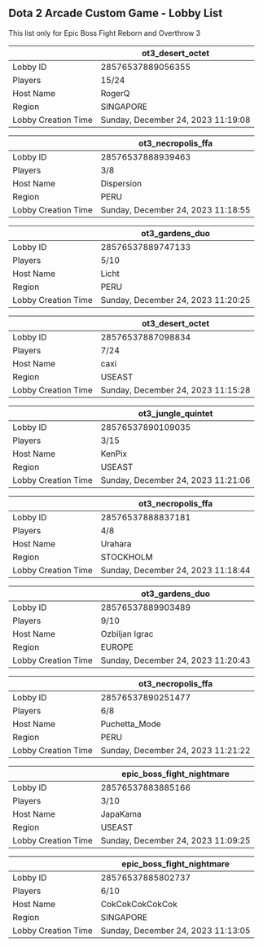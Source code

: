 ## Dota 2 Arcade Custom Game - Lobby List

This list only for Epic Boss Fight Reborn and Overthrow 3

|  | ot3_desert_octet |
| ------ | ------ |
| Lobby ID | 28576537889056355 |
| Players | 15/24 |
| Host Name | RogerQ |
| Region | SINGAPORE |
| Lobby Creation Time | Sunday, December 24, 2023 11:19:08 |


|  | ot3_necropolis_ffa |
| ------ | ------ |
| Lobby ID | 28576537888939463 |
| Players | 3/8 |
| Host Name | Dispersion |
| Region | PERU |
| Lobby Creation Time | Sunday, December 24, 2023 11:18:55 |


|  | ot3_gardens_duo |
| ------ | ------ |
| Lobby ID | 28576537889747133 |
| Players | 5/10 |
| Host Name | Licht |
| Region | PERU |
| Lobby Creation Time | Sunday, December 24, 2023 11:20:25 |


|  | ot3_desert_octet |
| ------ | ------ |
| Lobby ID | 28576537887098834 |
| Players | 7/24 |
| Host Name | caxi |
| Region | USEAST |
| Lobby Creation Time | Sunday, December 24, 2023 11:15:28 |


|  | ot3_jungle_quintet |
| ------ | ------ |
| Lobby ID | 28576537890109035 |
| Players | 3/15 |
| Host Name | KenPix |
| Region | USEAST |
| Lobby Creation Time | Sunday, December 24, 2023 11:21:06 |


|  | ot3_necropolis_ffa |
| ------ | ------ |
| Lobby ID | 28576537888837181 |
| Players | 4/8 |
| Host Name | Urahara |
| Region | STOCKHOLM |
| Lobby Creation Time | Sunday, December 24, 2023 11:18:44 |


|  | ot3_gardens_duo |
| ------ | ------ |
| Lobby ID | 28576537889903489 |
| Players | 9/10 |
| Host Name | Ozbiljan Igrac |
| Region | EUROPE |
| Lobby Creation Time | Sunday, December 24, 2023 11:20:43 |


|  | ot3_necropolis_ffa |
| ------ | ------ |
| Lobby ID | 28576537890251477 |
| Players | 6/8 |
| Host Name | Puchetta_Mode |
| Region | PERU |
| Lobby Creation Time | Sunday, December 24, 2023 11:21:22 |


|  | epic_boss_fight_nightmare |
| ------ | ------ |
| Lobby ID | 28576537883885166 |
| Players | 3/10 |
| Host Name | JapaKama |
| Region | USEAST |
| Lobby Creation Time | Sunday, December 24, 2023 11:09:25 |


|  | epic_boss_fight_nightmare |
| ------ | ------ |
| Lobby ID | 28576537885802737 |
| Players | 6/10 |
| Host Name | CokCokCokCokCok |
| Region | SINGAPORE |
| Lobby Creation Time | Sunday, December 24, 2023 11:13:05 |


